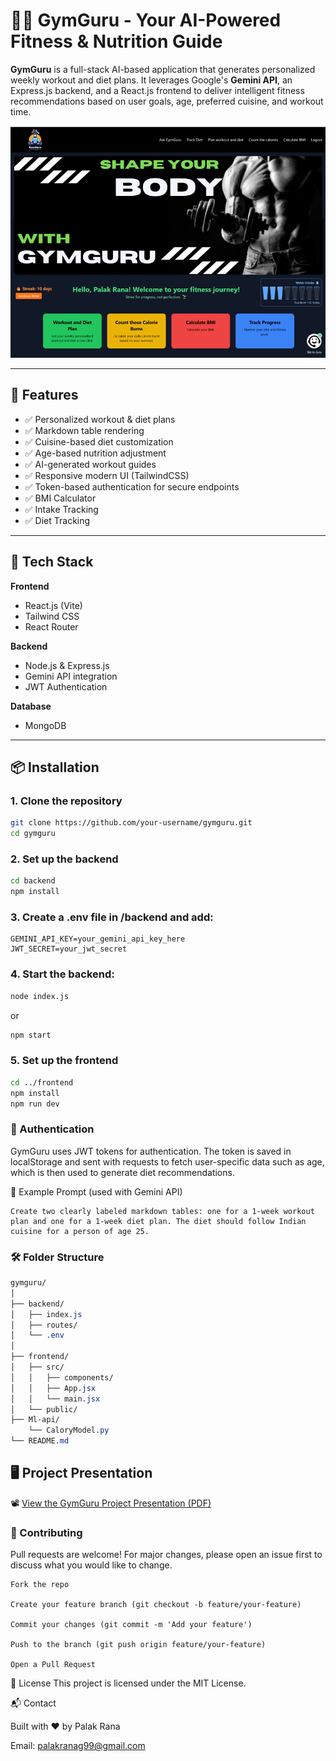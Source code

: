 # 🏋️‍♂️ GymGuru - Your AI-Powered Fitness & Nutrition Guide

**GymGuru** is a full-stack AI-based application that generates personalized weekly workout and diet plans. It leverages Google's **Gemini API**, an Express.js backend, and a React.js frontend to deliver intelligent fitness recommendations based on user goals, age, preferred cuisine, and workout time.

![GymGuru DashBoard](./frontend/public/preview.png) <!-- Replace with an actual image path if available -->

---

## 🚀 Features

- ✅ Personalized workout & diet plans
- ✅ Markdown table rendering
- ✅ Cuisine-based diet customization
- ✅ Age-based nutrition adjustment
- ✅ AI-generated workout guides
- ✅ Responsive modern UI (TailwindCSS)
- ✅ Token-based authentication for secure endpoints
- ✅ BMI Calculator 
- ✅ Intake Tracking
- ✅ Diet Tracking

---

## 🧠 Tech Stack

**Frontend**
- React.js (Vite)
- Tailwind CSS
- React Router

**Backend**
- Node.js & Express.js
- Gemini API integration
- JWT Authentication
  
**Database**
- MongoDB

---

## 📦 Installation 

### 1. Clone the repository
```bash
git clone https://github.com/your-username/gymguru.git
cd gymguru
```

### 2. Set up the backend
```bash
cd backend
npm install
```
### 3. Create a .env file in /backend and add:

```env
GEMINI_API_KEY=your_gemini_api_key_here
JWT_SECRET=your_jwt_secret
```

### 4. Start the backend:

```bash
node index.js
```
or 
```bash
npm start
```
### 5. Set up the frontend
```bash
cd ../frontend
npm install
npm run dev
```
### 🔐 Authentication
GymGuru uses JWT tokens for authentication. The token is saved in localStorage and sent with requests to fetch user-specific data such as age, which is then used to generate diet recommendations.

📄 Example Prompt (used with Gemini API)
```
Create two clearly labeled markdown tables: one for a 1-week workout plan and one for a 1-week diet plan. The diet should follow Indian cuisine for a person of age 25.
```
### 🛠️ Folder Structure
```css
gymguru/
│
├── backend/
│   ├── index.js
│   ├── routes/
│   └── .env
│
├── frontend/
│   ├── src/
│   │   ├── components/
│   │   ├── App.jsx
│   │   └── main.jsx
│   └── public/
├── Ml-api/
    └── CaloryModel.py
└── README.md
```

## 🖥️ Project Presentation

📽️ [View the GymGuru Project Presentation (PDF)](docs/GymGuru_Presentation.pptx)

### 🤝 Contributing
Pull requests are welcome! For major changes, please open an issue first to discuss what you would like to change.
```
Fork the repo

Create your feature branch (git checkout -b feature/your-feature)

Commit your changes (git commit -m 'Add your feature')

Push to the branch (git push origin feature/your-feature)

Open a Pull Request
```

📢 License
This project is licensed under the MIT License.

📬 Contact

Built with ❤️ by Palak Rana

Email: palakranag99@gmail.com




